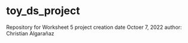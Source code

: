 # toy_ds_project
Repository for Worksheet 5
project creation date Octoer 7, 2022
author: Christian Algarañaz
